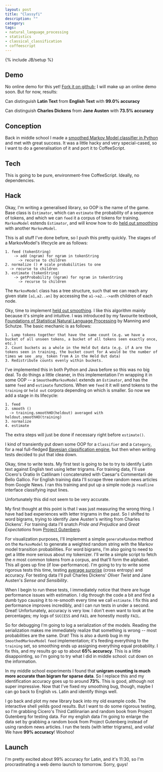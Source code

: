 ```yaml
---
layout: post
title: "Classyfi"
description: ""
category: 
tags:
- natural_language_processing
- statistics
- classical_classification
- coffeescript
---
```

{% include JB/setup %}

## Demo
No online demo for this yet! [Fork it on github][github]; I will make up an online demo soon. But for now, results:

Can distinguish **Latin Text** from **English Text** with **99.0% accuracy**

Can distinguish **Charles Dickens** from **Jane Austen** with **73.5% accuracy**

## Conception
Back in middle school I made a [smoothed Markov Model classifier in Python][filesort] and met with great success. It was a little hacky and very special-cased, so I want to do a generalisation of it and port it to CoffeeScript.
<!--more-->

## Tech
This is going to be pure, environment-free CoffeeScript. Ideally, no dependencies.

## Hack
Okay, I'm writing a generalised library, so OOP is the name of the game. Base class is `Estimator`, which can `estimate` the probability of a sequence of tokens, and which we can `feed` it a corpus of tokens for training. `MarkovModel` estends `Estimator`, and will know how to do [held out smoothing][hosmooth] with another `MarkovModel`.

This is all stuff I've done before, so I push this pretty quickly. The stages of a MarkovModel's lifecycle are as follows:
```
1. feed (tokenString)
    -> add (ngram) for ngram in tokenString
      -> recurse to children
2. normalize () # scale probabilities to one
  -> recurse to children
3. estimate (tokenString)
    -> getProbability (ngram) for ngram in tokenString
      -> recurse to children
```
The `MarkovModel` class has a tree structure, such that we can reach any given state `[a1,a2..an]` by accessing the `a1->a2..->an`th children of each node.

Oky, time to implement [held out smoothing][hosmooth]. I like this algorithm mainly because it's simple and intuitive. I was introduced by my favourite textbook, [Foundations of Statistical Natural Language Processing][foundations] by Manning and Schutze. The basic mechanic is as follows:
```
1. Lump tokens together that have the same count (e.g. we have a bucket of all unseen tokens, a bucket of all tokens seen exactly once, etc.)
2. Count buckets as a whole in the Held Out data (e.g. if A are the tokens seen in training, the bucket count for A would be the number of times we see _any_ token from A in the Held Out data)
3. Redistribute counts evenly within buckets.
```

I've implemented this in both Python and Java before so this was no big deal. To do things a little cleaner, in this implementation I'm wrapping it in some OOP -- a `SmoothedMarkovModel` extends an `Estimator`, and has the same `feed` and `estimate` functions. When we `feed` it it will send tokens to the `training` or `held out` corpora depending on which is smaller. So now we add a stage in its lifecycle:
```
1. feed
2. smooth ()
  -> training.smoothHO(heldout) averaged with heldout.smoothHO(training)
3. normalize
4. estimate
```

The extra steps will just be done if necessary right before `estimate()`.

I kind of transiently put down some OOP for a `Classifier` and a `Category`, for a real full-fledged [Bayesian classification engine][bayesian], but then when writing tests decided to put that idea down.

Okay, time to write tests. My first test is going to be to try to identify Latin text against English text using letter trigrams. For training data, I'll use Cicero's Oratio In Catilinam I concatenated with Caesar's Commentarii de Bello Gallico. For English training data I'll scrape three random news articles from Google News. I ran this training and put up a simple node.js `readline` interface classifying input lines.

Unfortunately this did not seem to be very accurate.

My first thought at this point is that I was just measuring the wrong thing. I have had bad experiences with letter trigrams in the past. So I shifted to word bigrams, trying to identify Jane Austen's writing from Charles Dickens'. For training data I'll snatch _Pride and Prejudice_ and _Great Expectations_ from [Project Gutenberg][gutenberg].

For visualization purposes, I'll implement a simple `generateRandom` method on the `MarkovModel` to generate a weighted random string with the Markov model transition probabilities. For word bigrams, I'm also going to need to get a little more serious about my tokenizer. I'll write a simple script to fetch the _n_ most common tokens from a corpus, and that'll form the alphabet. This all goes up fine (if low-performance). I'm going to try to write some rigorous tests this time, testing [average surprise][avgsurprise] (cross entropy) and accuracy. For testing data I'll pull Charles Dickens' _Oliver Twist_ and Jane Austen's _Sense and Sensibility_.

When I begin to run these tests, I immediately notice that there are huge performance issues with estimation. I dig through the code a bit and find a dumb typo causing it to re-smooth every time we call `estimate`. I fix this and performance improves incredibly, and I can run tests in under a second. Great! Unfortunately, accuracy is very low. I don't even want to look at the percentages; my logs of `SUCCESS` and `FAIL` are honestly mostly `FAIL`.

So for debugging I'm going to log a serialization of the models. Reading the serialization makes me immediately realize that something is wrong -- most probabilities are the same. Drat! This is also a dumb bug in my `SmoothedMarkovModel` `feed` implementation; it's feeding everything to the `training` set, so smoothing ends up assigning everything equal probability. I fix this, and my results go up to about **65% accuracy**. This is a little disappointing, so I'm going to try what I did in middle school: cut down on the information.

In my middle school experiments I found that **unigram counting is much more accurate than bigram for sparse data**. So I replace this and my identification accuracy goes up to around **73%**. This is good, although not super impressive. Now that I've fixed my smoothing bug, though, maybe I can go back to English vs. Latin and identify things well.

I go back and plot my new library back into my old example code. The interactive shell yeilds good results. But I want to do some rigorous testing, so I'm grabbing Cicero's Third Catilinarian and random book from Project Gutenberg for testing data. For my english data I'm going to enlarge the data set by grabbing a random book from Project Gutenberg instead of using random news articles. I run the tests (with letter trigrams), and voila! We have **99% accuracy**! Woohoo!

## Launch
I'm pretty excited about 99% accuracy for Latin, and it's 11:30, so I'm procrastinating a web demo launch to tomorrow. Sorry, guys!

[github]: https://github.com/dabbler0/classyfi
[filesort]: https://www.assembla.com/code/dab_sci_fair/subversion/nodes
[hosmooth]: http://en.wikipedia.org/wiki/Cross-validation_(statistics)
[foundations]: http://nlp.stanford.edu/fsnlp/
[gutenberg]: http://www.gutenberg.org/
[avgsurprise]: http://en.wikipedia.org/wiki/Cross-entropy
[bayesian]: http://en.wikipedia.org/wiki/Naive_Bayes_classifier
